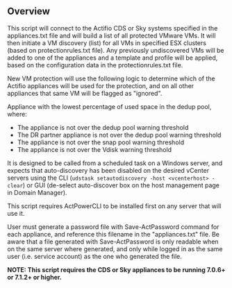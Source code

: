 
## Overview

This script will connect to the Actifio CDS or Sky systems specified in the appliances.txt file and will build a list of all protected VMware VMs.  It will then initiate a VM discovery (list) for all VMs in specified ESX clusters (based on protectionrules.txt file).  Any previously undiscovered VMs will be added to one of the appliances and a template and profile will be applied, based on the configuration data in the protectionrules.txt file.

New VM protection will use the following logic to determine which of the Actifio appliances will be used for the protection, and on all other appliances that same VM will be flagged as "ignored".

 Appliance with the lowest percentage of used space in the dedup pool, where:
 
 * The appliance is not over the dedup pool warning threshold
 * The DR partner appliance is not over the dedup pool warning threshold
 * The appliance is not over the snap pool warning threshold
 * The appliance is not over the Vdisk warning threshold

It is designed to be called from a scheduled task on a Windows server, and expects that auto-discovery has been disabled on the desired vCenter servers using the CLI (``udstask setautodiscovery -host <vcenterhost> -clear``) or GUI (de-select auto-discover box on the host management page in Domain Manager).

This script requires ActPowerCLI to be installed first on any server that will use it.

User must generate a password file with Save-ActPassword command for each appliance, and reference this filename in the "appliances.txt" file.  Be aware that a file generated with
Save-ActPassword is only readable when on the same server where generated, and only while logged in as the same user (i.e. service account) as the one who generated the file.
 
 **NOTE: This script requires the CDS or Sky appliances to be running 7.0.6+ or 7.1.2+ or higher.**

